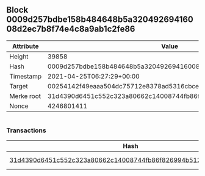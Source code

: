 ## Block 0009d257bdbe158b484648b5a32049269416008d2ec7b8f74e4c8a9ab1c2fe86

Attribute | Value
--- | ---
Height | 39858
Hash | 0009d257bdbe158b484648b5a32049269416008d2ec7b8f74e4c8a9ab1c2fe86
Timestamp | 2021-04-25T06:27:29+00:00
Target | 00254142f49eaaa504dc75712e8378ad5316cbcead634704b3734b6271167cc4
Merke root | 31d4390d6451c552c323a80662c14008744fb86f826994b51244fd69db2f40c3
Nonce | 4246801411

```

```

### Transactions

Hash | Amount
--- | ---
[31d4390d6451c552c323a80662c14008744fb86f826994b51244fd69db2f40c3](31d4390d6451c552c323a80662c14008744fb86f826994b51244fd69db2f40c3.md) | 10.00000000 SKEPTI 

